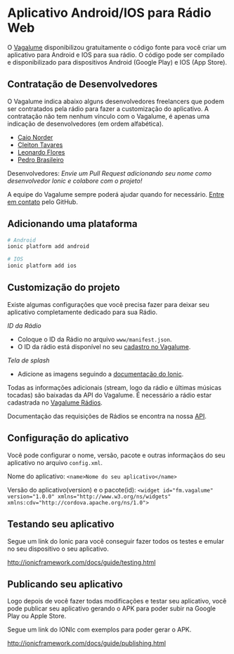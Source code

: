 # Aplicativo Android/IOS para Rádio Web

O [Vagalume](http://www.vagalume.com.br/) disponibilizou gratuitamente o código fonte para você criar um aplicativo para Android e IOS para sua rádio. O código pode ser compilado e disponibilizado para dispositivos Android (Google Play) e IOS (App Store).

## Contratação de Desenvolvedores

O Vagalume indica abaixo alguns desenvolvedores freelancers que podem ser contratados pela rádio para fazer a customização do aplicativo. A contratação não tem nenhum vínculo com o Vagalume, é apenas uma indicação de desenvolvedores (em ordem alfabética).

* [Caio Norder](https://github.com/caionorder)
* [Cleiton Tavares](https://github.com/cleiton-tavares)
* [Leonardo Flores](https://github.com/leonardocouy)
* [Pedro Brasileiro](https://github.com/pedrobrasileiro)

Desenvolvedores: _Envie um Pull Request adicionando seu nome como desenvolvedor Ionic e colabore com o projeto!_

A equipe do Vagalume sempre poderá ajudar quando for necessário. [Entre em contato](https://github.com/vagalume/aplicativo-para-radios/issues) pelo GitHub.

## Adicionando uma plataforma

```bash
# Android
ionic platform add android

# IOS
ionic platform add ios
```

## Customização do projeto

Existe algumas configurações que você precisa fazer para deixar seu aplicativo completamente dedicado para sua Rádio.

*ID da Rádio*
* Coloque o ID da Rádio no arquivo `www/manifest.json`.
* O ID da rádio está disponível no seu [cadastro no Vagalume](https://auth.vagalume.com.br/settings/radio/).

*Tela de splash*
* Adicione as imagens seguindo a [documentação do Ionic](http://ionicframework.com/docs/cli/icon-splashscreen.html).

Todas as informações adicionais (stream, logo da rádio e últimas músicas tocadas) são baixadas da API do Vagalume. É necessário a rádio estar cadastrada no [Vagalume Rádios](http://www.vagalume.com.br/radio/).

Documentação das requisições de Rádios se encontra na nossa [API](http://api.vagalume.com.br/docs/radios/).

## Configuração do aplicativo

Você pode configurar o nome, versão, pacote e outras informaçãos do seu aplicativo no arquivo `config.xml`.

Nome do aplicativo: `<name>Nome do seu aplicativo</name>`

Versão do aplicativo(version) e o pacote(id): `<widget id="fm.vagalume" version="1.0.0" xmlns="http://www.w3.org/ns/widgets" xmlns:cdv="http://cordova.apache.org/ns/1.0">`

## Testando seu aplicativo

Segue um link do Ionic para você conseguir fazer todos os testes e emular no seu dispositivo o seu aplicativo.

http://ionicframework.com/docs/guide/testing.html

## Publicando seu aplicativo

Logo depois de você fazer todas modificações e testar seu aplicativo, você pode publicar seu aplicativo gerando o APK para poder subir na Google Play ou Apple Store.

Segue um link do IONIc com exemplos para poder gerar o APK.

http://ionicframework.com/docs/guide/publishing.html
